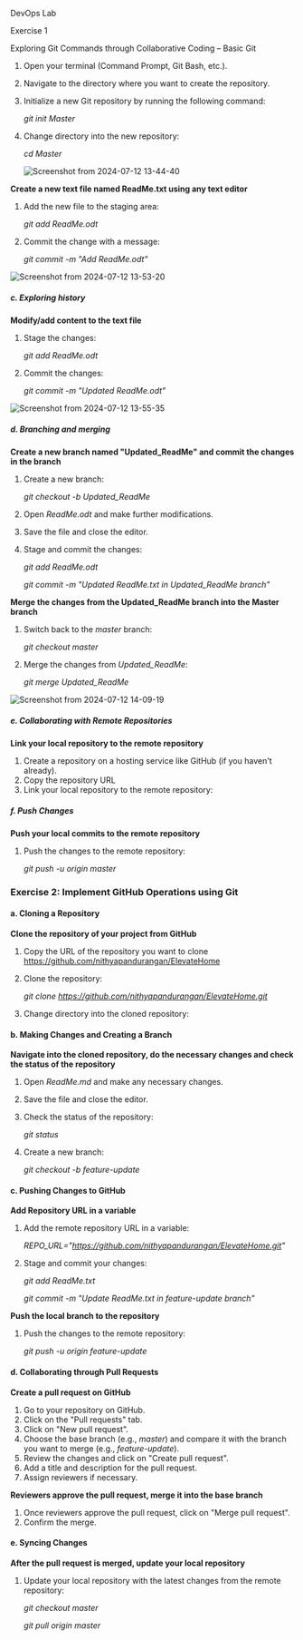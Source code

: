 DevOps Lab

Exercise 1

  Exploring Git Commands through Collaborative Coding – Basic Git


1.  Open your terminal (Command Prompt, Git Bash, etc.).

2.  Navigate to the directory where you want to create the repository.

3.  Initialize a new Git repository by running the following command:

    *git init Master*

4.  Change directory into the new repository:

    *cd Master*
     
    ![Screenshot from 2024-07-12 13-44-40](https://github.com/user-attachments/assets/870fed3a-2fd0-46a7-ac36-4a7cbde8e455)


**Create a new text file named ReadMe.txt using any text editor**

1.  Add the new file to the staging area:

    *git add ReadMe.odt*

2.  Commit the change with a message:

    *git commit -m "Add ReadMe.odt"*

![Screenshot from 2024-07-12 13-53-20](https://github.com/user-attachments/assets/8dd65f03-4e65-4915-bc60-3e0414cddbe8)


##### c. Exploring history

**Modify/add content to the text file**

1.  Stage the changes:

    *git add ReadMe.odt*

2.  Commit the changes:

    *git commit -m "Updated ReadMe.odt"*

![Screenshot from 2024-07-12 13-55-35](https://github.com/user-attachments/assets/3fdd8053-a709-4bb1-b8ca-aa9617a35466)


##### d. Branching and merging

**Create a new branch named "Updated_ReadMe" and commit the changes in
the branch**

1.  Create a new branch:

    *git checkout -b Updated_ReadMe*

2.  Open *ReadMe.odt* and make further modifications.

3.  Save the file and close the editor.

4.  Stage and commit the changes:

    *git add ReadMe.odt*

    *git commit -m "Updated ReadMe.txt in Updated_ReadMe branch"*

**Merge the changes from the Updated_ReadMe branch into the Master
branch**

1.  Switch back to the *master* branch:

    *git checkout master*

2.  Merge the changes from *Updated_ReadMe*:

    *git merge Updated_ReadMe*

  ![Screenshot from 2024-07-12 14-09-19](https://github.com/user-attachments/assets/b5971674-1a72-4f84-bdb7-140749f07a0d)


##### e. Collaborating with Remote Repositories

**Link your local repository to the remote repository**

1.  Create a repository on a hosting service like GitHub (if you haven't
    already).
2.  Copy the repository URL
3.  Link your local repository to the remote repository:

##### f. Push Changes

**Push your local commits to the remote repository**

1.  Push the changes to the remote repository:

    *git push -u origin master*

### Exercise 2: Implement GitHub Operations using Git

#### a. Cloning a Repository

**Clone the repository of your project from GitHub**

1.  Copy the URL of the repository you want to clone
    https://github.com/nithyapandurangan/ElevateHome

2.  Clone the repository:

    *git clone https://github.com/nithyapandurangan/ElevateHome.git*

3.  Change directory into the cloned repository:

#### b. Making Changes and Creating a Branch

**Navigate into the cloned repository, do the necessary changes and
check the status of the repository**

1.  Open *ReadMe.md* and make any necessary changes.

2.  Save the file and close the editor.

3.  Check the status of the repository:

    *git status*

4.  Create a new branch:

    *git checkout -b feature-update*

#### c. Pushing Changes to GitHub

**Add Repository URL in a variable**

1.  Add the remote repository URL in a variable:

    *REPO_URL="https://github.com/nithyapandurangan/ElevateHome.git"*

2.  Stage and commit your changes:

    *git add ReadMe.txt*

    *git commit -m "Update ReadMe.txt in feature-update branch"*

**Push the local branch to the repository**

1.  Push the changes to the remote repository:

    *git push -u origin feature-update*

#### d. Collaborating through Pull Requests

**Create a pull request on GitHub**

1.  Go to your repository on GitHub.
2.  Click on the "Pull requests" tab.
3.  Click on "New pull request".
4.  Choose the base branch (e.g., *master*) and compare it with the
    branch you want to merge (e.g., *feature-update*).
5.  Review the changes and click on "Create pull request".
6.  Add a title and description for the pull request.
7.  Assign reviewers if necessary.

**Reviewers approve the pull request, merge it into the base branch**

1.  Once reviewers approve the pull request, click on "Merge pull
    request".
2.  Confirm the merge.

#### e. Syncing Changes

**After the pull request is merged, update your local repository**

1.  Update your local repository with the latest changes from the remote
    repository:

    *git checkout master*

    *git pull origin master*

